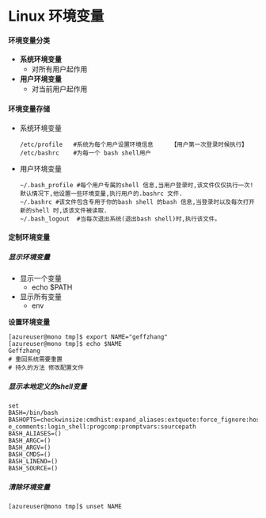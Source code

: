 # Linux 环境变量

#### 环境变量分类

- **系统环境变量**
  - 对所有用户起作用
- **用户环境变量**
  - 对当前用户起作用



#### 环境变量存储

- 系统环境变量

  ```shell
  /etc/profile   #系统为每个用户设置环境信息     【用户第一次登录时候执行】
  /etc/bashrc    #为每一个 bash shell用户
  ```

- 用户环境变量

  ```shell
  ~/.bash_profile #每个用户专属的shell 信息,当用户登录时,该文件仅仅执行一次!默认情况下,他设置一些环境变量,执行用户的.bashrc 文件.
  ~/.bashrc #该文件包含专用于你的bash shell 的bash 信息,当登录时以及每次打开新的shell 时,该该文件被读取.
  ~/.bash_logout  #当每次退出系统(退出bash shell)时,执行该文件。
  ```



#### 定制环境变量

##### 显示环境变量

- 显示一个变量
  - echo $PATH
- 显示所有变量
  - env

**设置环境变量**

```shell
[azureuser@mono tmp]$ export NAME="geffzhang"
[azureuser@mono tmp]$ echo $NAME
Geffzhang
# 重回系统需要重置
# 持久的方法 修改配置文件
```

##### 显示本地定义的shell变量

```shel
set
BASH=/bin/bash
BASHOPTS=checkwinsize:cmdhist:expand_aliases:extquote:force_fignore:hostcomplete:interactiv
e_comments:login_shell:progcomp:promptvars:sourcepath
BASH_ALIASES=()
BASH_ARGC=()
BASH_ARGV=()
BASH_CMDS=()
BASH_LINENO=()
BASH_SOURCE=()
```

##### 清除环境变量

```shell
[azureuser@mono tmp]$ unset NAME
```






